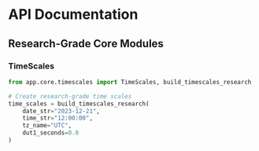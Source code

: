 # API Documentation

## Research-Grade Core Modules

### TimeScales

```python
from app.core.timescales import TimeScales, build_timescales_research

# Create research-grade time scales
time_scales = build_timescales_research(
    date_str="2023-12-21",
    time_str="12:00:00", 
    tz_name="UTC",
    dut1_seconds=0.0
)
